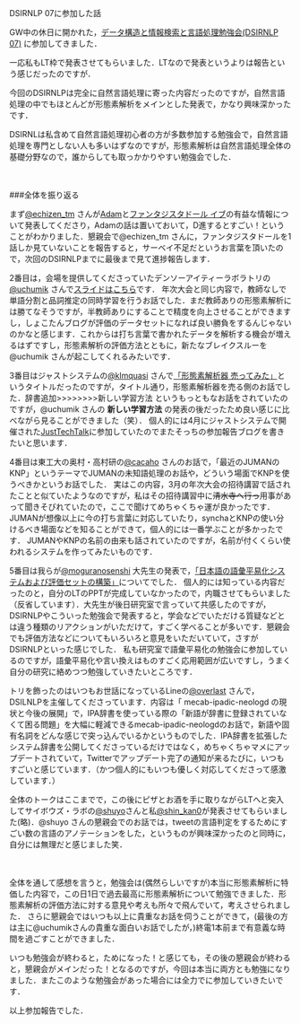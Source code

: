 DSIRNLP 07に参加した話


GW中の休日に開かれた，[データ構造と情報検索と言語処理勉強会(DSIRNLP 07)](http://connpass.com/event/14192/) に参加してきました．

一応私もLT枠で発表させてもらいました．LTなので発表というよりは報告という感じだったのですが．

今回のDSIRNLPは完全に自然言語処理に寄った内容だったのですが，自然言語処理の中でもほとんどが形態素解析をメインとした発表で，かなり興味深かったです．

DSIRNLは私含めて自然言語処理初心者の方が多数参加する勉強会で，自然言語処理を専門としない人も多いはずなのですが，形態素解析は自然言語処理全体の基礎分野なので，誰からしても取っかかりやすい勉強会でした．

　

###全体を振り返る

まず[@echizen_tm](https://twitter.com/echizen_tm) さんが[Adam](http://d.hatena.ne.jp/echizen_tm/20150307/1425725978)と[ファンタジスタドール イブ](http://www.amazon.co.jp/ファンタジスタドール-イヴ-ハヤカワ文庫JA-野崎まど/dp/4150311307)の有益な情報について発表してくださり，Adamの話は置いておいて，D進するとすごい！ということがわかりました．懇親会で@echizen_tm さんに，ファンタジスタドールを1話しか見ていないことを報告すると，サーベイ不足だというお言葉を頂いたので，次回のDSIRNLPまでに最後まで見て進捗報告します．


2番目は，会場を提供してくださっていたデンソーアイティーラボラトリの[@uchumik](https://twitter.com/uchumik) さんで[スライドはこちら](https://tech.d-itlab.co.jp/kuchiumi/2015/04/30/dsirnlp7/)です．
年次大会と同じ内容で，教師なしで単語分割と品詞推定の同時学習を行うお話でした．まだ教師ありの形態素解析には勝てなそうですが，半教師ありにすることで精度を向上させることができますし，しょこたんブログが評価のデータセットになれば良い勝負をするんじゃないのかなと感じます．これからは打ち言葉で書かれたデータを解析する機会が増えるはずですし，形態素解析の評価方法とともに，新たなブレイクスルーを@uchumik さんが起こしてくれるみたいです．


3番目はジャストシステムの[@klmquasi](https://twitter.com/klmquasi) さんで[「形態素解析器 売ってみた」](http://www.slideshare.net/JSUXDesign/jtt3)というタイトルだったのですが，タイトル通り，形態素解析器を売る側のお話でした．辞書追加>>>>>>>>新しい学習方法 というもっともなお話をされていたのですが，@uchumik さんの **新しい学習方法** の発表の後だったため良い感じに比べながら見ることができました（笑）．
個人的には4月にジャストシステムで開催された[JustTechTalk](https://justsystems.doorkeeper.jp/events/21713)に参加していたのでまたそっちの参加報告ブログを書きたいと思います．

4番目は東工大の奥村・高村研の[@cacaho](https://twitter.com/cacaho) さんのお話で，「最近のJUMANのKNP」というテーマでJUMANの未知語処理のお話や，どういう場面でKNPを使うべきかというお話でした．
実はこの内容，3月の年次大会の招待講習で話されたことと似ていたようなのですが，私はその招待講習中に~~清水寺へ行っ~~用事があって聞きそびれていたので，ここで聞けてめちゃくちゃ運が良かったです．
JUMANが想像以上に今の打ち言葉に対応していたり，synchaとKNPの使い分けるべき場面などを知ることができて，個人的には一番学ぶことが多かったです．
JUMANやKNPの名前の由来も話されていたのですが，名前が付くくらい使われるシステムを作ってみたいものです．

5番目は我らが[@moguranosenshi](https://twitter.com/moguranosenshi) 大先生の発表で，[「日本語の語彙平易化システムおよび評価セットの構築」](http://www.slideshare.net/moguranosenshi/ss-47551205)についてでした．
個人的には知っている内容だったのと，自分のLTのPPTが完成していなかったので，内職させてもらいました（反省しています）．大先生が後日研究室で言っていて共感したのですが，DSIRNLPやこういった勉強会で発表すると，学会などでいただける質疑などとは違う種類のリアクションがいただけて，すごく学べることが多いです．懇親会でも評価方法などについてもいろいろと意見をいただいていて，さすがDSIRNLPといった感じでした．
私も研究室で語彙平易化の勉強会に参加しているのですが，語彙平易化や言い換えはものすごく応用範囲が広いですし，うまく自分の研究に絡めつつ勉強していきたいところです．

トリを飾ったのはいつもお世話になっているLineの[@overlast](https://twitter.com/overlast) さんで，DSILNLPを主催してくださっています．内容は「
mecab-ipadic-neologd の現状と今後の展開」で，IPA辞書を使っている際の「新語が辞書に登録されていなくて困る問題」を大幅に軽減できるmecab-ipadic-neologdのお話で，新語や固有名詞をどんな感じで突っ込んでいるかというものでした．IPA辞書を拡張したシステム辞書を公開してくださっているだけではなく，めちゃくちゃマメにアップデートされていて，Twitterでアップデート完了の通知が来るたびに，いつもすごいと感じています．（かつ個人的にもいつも優しく対応してくださって感激しています．）


全体のトークはここまでで，この後にピザとお酒を手に取りながらLTへと突入してサイボウズ・ラボの[@shuyo](https://twitter.com/cacah)さんと私[@shin_kan0](https://twitter.com/shin_kan0)が発表させてもらいました(略)．@shuyo さんの懇親会でのお話では，tweetの言語判定をするためにすごい数の言語のアノテーションをした，というものが興味深かったのと同時に，自分には無理だと感じました笑．

　　

全体を通して感想を言うと，勉強会は(偶然らしいですが)本当に形態素解析に特価した内容で，この日1日で過去最高に形態素解析について勉強できました．形態素解析の評価方法に対する意見や考えも所々で飛んでいて，考えさせられました．
さらに懇親会ではいつも以上に貴重なお話を伺うことができて，(最後の方は主に@uchumikさんの貴重な面白いお話でしたが，)終電1本前まで有意義な時間を過ごすことができました．

いつも勉強会が終わると，ためになった！と感じても，その後の懇親会が終わると，懇親会がメインだった！となるのですが，今回は本当に両方とも勉強になりました．またこのような勉強会があった場合には全力でに参加していきたいです．

以上参加報告でした．

